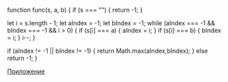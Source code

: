 function func(s, a, b) 
  {
  if (s === "") 
  {
    return -1;
  }

  let i = s.length - 1;
  let aIndex = -1;
  let bIndex = -1;
  while (aIndex === -1 && bIndex === -1 && i > 0) 
  {
    if (s[i] === a) 
    {
      aIndex = i;
    }
    if (s[i] === b) 
    {
      bIndex = i;
    }
    i--;
  }

  if (aIndex != -1 || bIndex != -1) 
  {
    return Math.max(aIndex,bIndex);
  } 
  else return -1;
}

[Приложение](https://brave-developers-test.vercel.app/)
